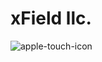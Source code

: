 # xField llc.
![apple-touch-icon](https://github.com/xfield-llc/.github/assets/133105944/b9988975-258a-41f4-9188-f4b604657df6)
